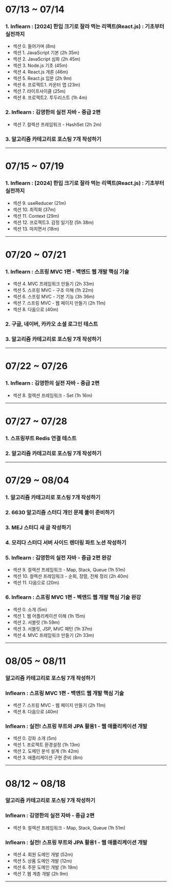 # 07/13 ~ 07/14

### 1. Inflearn : [2024] 한입 크기로 잘라 먹는 리액트(React.js) : 기초부터 실전까지

- 섹션 0. 들어가며 (8m)
- 섹션 1. JavaScript 기본 (2h 35m)
- 섹션 2. JavaScript 심화 (2h 45m)
- 섹션 3. Node.js 기초 (45m)
- 섹션 4. React.js 개론 (46m)
- 섹션 5. React.js 입문 (2h 9m)
- 섹션 6. 프로젝트1. 카운터 앱 (23m)
- 섹션 7. 라이프사이클 (25m)
- 섹션 8. 프로젝트2. 투두리스트 (1h 4m)

### 2. Inflearn : 김영한의 실전 자바 - 중급 2편

- 섹션 7. 컬렉션 프레임워크 - HashSet (2h 2m)

### 3. 알고리즘 카테고리로 포스팅 7개 작성하기

---

# 07/15 ~ 07/19

### 1. Inflearn : [2024] 한입 크기로 잘라 먹는 리액트(React.js) : 기초부터 실전까지

- 섹션 9. useReducer (21m)
- 섹션 10. 최적화 (37m)
- 섹션 11. Context (29m)
- 섹션 12. 프로젝트3. 감정 일기장 (5h 38m)
- 섹션 13. 마치면서 (18m)

---

# 07/20 ~ 07/21

### 1. Inflearn : 스프링 MVC 1편 - 백엔드 웹 개발 핵심 기술

- 섹션 4. MVC 프레임워크 만들기 (2h 33m)
- 섹션 5. 스프링 MVC - 구조 이해 (1h 22m)
- 섹션 6. 스프링 MVC - 기본 기능 (3h 36m)
- 섹션 7. 스프링 MVC - 웹 페이지 만들기 (2h 11m)
- 섹션 8. 다음으로 (40m)

### 2. 구글, 네이버, 카카오 소셜 로그인 테스트

### 3. 알고리즘 카테고리로 포스팅 7개 작성하기

---

# 07/22 ~ 07/26

### 1. Inflearn : 김영한의 실전 자바 - 중급 2편

- 섹션 8. 컬렉션 프레임워크 - Set (1h 16m)

---

# 07/27 ~ 07/28

### 1. 스프링부트 Redis 연결 테스트

### 2. 알고리즘 카테고리로 포스팅 7개 작성하기

---

# 07/29 ~ 08/04

### 1. 알고리즘 카테고리로 포스팅 7개 작성하기

### 2. 6630 알고리즘 스터디 개인 문제 풀이 준비하기

### 3. MEJ 스터디 새 글 작성하기

### 4. 모리다 스터디 서버 사이드 렌더링 파트 노션 작성하기

### 5. Inflearn : 김영한의 실전 자바 - 중급 2편 완강

- 섹션 9. 컬렉션 프레임워크 - Map, Stack, Queue (1h 51m)
- 섹션 10. 컬렉션 프레임워크 - 순회, 정렬, 전체 정리 (2h 40m)
- 섹션 11. 다음으로 (20m)

### 6. Inflearn : 스프링 MVC 1편 - 벡엔드 웹 개발 핵심 기술 완강

- 섹션 0. 소개 (5m)
- 섹션 1. 웹 어플리케이션 이해 (1h 15m)
- 섹션 2. 서블릿 (1h 59m)
- 섹션 3. 서블릿, JSP, MVC 패턴 (1h 37m)
- 섹션 4. MVC 프레임워크 만들기 (2h 33m)

---

# 08/05 ~ 08/11

### 알고리즘 카테고리로 포스팅 7개 작성하기

### Inflearn : 스프링 MVC 1편 - 백엔드 웹 개발 핵심 기술

- 섹션 7. 스프링 MVC - 웹 페이지 만들기 (2h 11m)
- 섹션 8. 다음으로 (40m)

### Inflearn : 실전! 스프링 부트와 JPA 활용1 - 웹 애플리케이션 개발

- 섹션 0. 강좌 소개 (5m)
- 섹션 1. 프로젝트 환경설정 (1h 13m)
- 섹션 2. 도메인 분석 설계 (1h 42m)
- 섹션 3. 애플리케이션 구현 준비 (8m)

---

# 08/12 ~ 08/18

### 알고리즘 카테고리로 포스팅 7개 작성하기

### Inflearn : 김영한의 실전 자바 - 중급 2편

- 섹션 9. 컬렉션 프레임워크 - Map, Stack, Queue (1h 51m)

### Inflearn : 실전! 스프링 부트와 JPA 활용1 - 웹 애플리케이션 개발

- 섹션 4. 회원 도메인 개발 (52m)
- 섹션 5. 상품 도메인 개발 (12m)
- 섹션 6. 주문 도메인 개발 (1h 19m)
- 섹션 7. 웹 계층 개발 (2h 9m)

---
